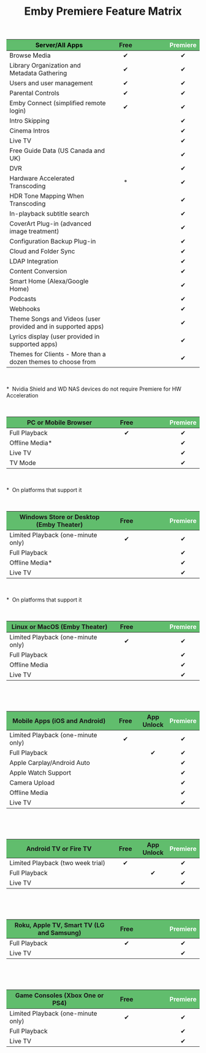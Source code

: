 ﻿---
uid: Premiere-Feature-Matrix
title: Emby Premiere Feature Matrix
legacyUrl: /support/solutions/articles/44001173099-emby-premiere-feature-matrix
---


<table style="width: 100%; margin-right: calc(0%);">
    <thead>
    <tr>
        <th style="background-color: rgb(97, 189, 109); width: 56.4763%; text-align: center;"><span
                style="color: rgb(0, 0, 0);">Server/All Apps</span></th>
        <th style="background-color: rgb(97, 189, 109); width: 14.6936%; text-align: center;">Free
        </th>
        <th style="background-color: rgb(97, 189, 109); width: 14.6936%;"><br></th>
        <th style="background-color: rgb(97, 189, 109); width: 14.5543%; text-align: center;"><span
                style="background-color: rgb(97, 189, 109); color: rgb(255, 255, 255);">Premiere</span>
        </th>
    </tr>
    </thead>
    <tbody>
    <tr>
        <td style="width: 56.4763%;">Browse Media</td>
        <td style="width: 14.6936%;">
            <div style="text-align: center;">✔</div>
        </td>
        <td style="width: 14.1365%;">
            <div style="text-align: center;"><br></div>
        </td>
        <td style="width: 14.5543%;">
            <div style="text-align: center;">✔</div>
        </td>
    </tr>
    <tr>
        <td style="width: 56.4763%;">Library Organization and Metadata Gathering</td>
        <td style="width: 14.6936%;">
            <div style="text-align: center;">✔</div>
        </td>
        <td style="width: 14.1365%;"><br></td>
        <td style="width: 14.5543%;">
            <div style="text-align: center;">✔</div>
        </td>
    </tr>
    <tr>
        <td style="width: 56.4763%;">Users and user management</td>
        <td style="width: 14.6936%;">
            <div style="text-align: center;">✔</div>
        </td>
        <td style="width: 14.1365%;"><br></td>
        <td style="width: 14.5543%;">
            <div style="text-align: center;">✔</div>
        </td>
    </tr>
    <tr>
        <td style="width: 56.4763%;">Parental Controls</td>
        <td style="width: 14.6936%;">
            <div style="text-align: center;">✔</div>
        </td>
        <td style="width: 14.1365%;"><br></td>
        <td style="width: 14.5543%;">
            <div style="text-align: center;">✔</div>
        </td>
    </tr>
    <tr>
        <td style="width: 56.4763%;">Emby Connect (simplified remote login)<br></td>
        <td style="width: 14.6936%;">
            <div style="text-align: center;">✔</div>
        </td>
        <td style="width: 14.1365%;"><br></td>
        <td style="width: 14.5543%;">
            <div dir="ltr" style="text-align: center;">✔</div>
        </td>
    </tr>
    <tr>
        <td dir="ltr" style="width: 56.4763%;">Intro Skipping</td>
        <td style="width: 14.6936%; text-align: center;"><br></td>
        <td style="width: 14.1365%;"><br></td>
        <td style="width: 14.5543%;">
            <div dir="ltr" style="text-align: center;">✔</div>
        </td>
    </tr>
    <tr>
        <td style="width: 56.4763%;">Cinema Intros</td>
        <td style="width: 14.6936%; text-align: center;"><br></td>
        <td style="width: 14.1365%;"><br></td>
        <td style="width: 14.5543%;">
            <div style="text-align: center;">✔</div>
        </td>
    </tr>
    <tr>
        <td style="width: 56.4763%;">Live TV</td>
        <td style="width: 14.6936%; text-align: center;"><br></td>
        <td style="width: 14.1365%;"><br></td>
        <td style="width: 14.5543%;">
            <div style="text-align: center;">✔</div>
        </td>
    </tr>
    <tr>
        <td dir="ltr" style="width: 56.4763%;">Free Guide Data (US Canada and UK)<br></td>
        <td style="width: 14.6936%; text-align: center;"><br></td>
        <td style="width: 14.1365%;"><br></td>
        <td style="width: 14.5543%;">
            <div style="text-align: center;">✔</div>
        </td>
    </tr>
    <tr>
        <td style="width: 56.4763%;">DVR</td>
        <td style="width: 14.6936%;"><br></td>
        <td style="width: 14.1365%;"><br></td>
        <td style="width: 14.5543%;">
            <div style="text-align: center;">✔</div>
        </td>
    </tr>
    <tr>
        <td style="width: 56.4763%;">Hardware Accelerated Transcoding</td>
        <td style="width: 14.6936%; text-align: center;">*</td>
        <td style="width: 14.1365%;"><br></td>
        <td style="width: 14.5543%;">
            <div dir="ltr" style="text-align: center;">✔</div>
        </td>
    </tr>
    <tr>
        <td dir="ltr" style="width: 56.4763%;">HDR Tone Mapping When Transcoding</td>
        <td style="width: 14.6936%; text-align: center;"><br></td>
        <td style="width: 14.1365%;"><br></td>
        <td style="width: 14.5543%;">
            <div dir="ltr" style="text-align: center;">✔</div>
        </td>
    </tr>
    <tr>
        <td style="width: 56.4763%;">In-playback subtitle search</td>
        <td style="width: 14.6936%;"><br></td>
        <td style="width: 14.1365%;"><br></td>
        <td style="width: 14.5543%;">
            <div style="text-align: center;">✔</div>
        </td>
    </tr>
    <tr>
        <td style="width: 56.4763%;">CoverArt Plug-in (advanced image treatment)</td>
        <td style="width: 14.6936%;"><br></td>
        <td style="width: 14.1365%;"><br></td>
        <td style="width: 14.5543%;">
            <div style="text-align: center;">✔</div>
        </td>
    </tr>
    <tr>
        <td style="width: 56.4763%;">Configuration Backup Plug-in</td>
        <td style="width: 14.6936%;"><br></td>
        <td style="width: 14.1365%;"><br></td>
        <td style="width: 14.5543%;">
            <div style="text-align: center;">✔</div>
        </td>
    </tr>
    <tr>
        <td style="width: 56.4763%;">Cloud and Folder Sync</td>
        <td style="width: 14.6936%;"><br></td>
        <td style="width: 14.1365%;"><br></td>
        <td style="width: 14.5543%;">
            <div style="text-align: center;">✔</div>
        </td>
    </tr>
    <tr>
        <td style="width: 56.4763%;">LDAP Integration</td>
        <td style="width: 14.6936%;"><br></td>
        <td style="width: 14.1365%;"><br></td>
        <td style="width: 14.5543%;">
            <div style="text-align: center;">✔</div>
        </td>
    </tr>
    <tr>
        <td style="width: 56.4763%;">Content Conversion</td>
        <td style="width: 14.6936%;"><br></td>
        <td style="width: 14.1365%;"><br></td>
        <td style="width: 14.5543%;">
            <div style="text-align: center;">✔</div>
        </td>
    </tr>
    <tr>
        <td style="width: 56.4763%;">Smart Home (Alexa/Google Home)</td>
        <td style="width: 14.6936%;"><br></td>
        <td style="width: 14.1365%;"><br></td>
        <td style="width: 14.5543%;">
            <div style="text-align: center;">✔</div>
        </td>
    </tr>
    <tr>
        <td style="width: 56.4763%;">Podcasts</td>
        <td style="width: 14.6936%;"><br></td>
        <td style="width: 14.1365%;"><br></td>
        <td style="width: 14.5543%;">
            <div dir="ltr" style="text-align: center;">✔</div>
        </td>
    </tr>
    <tr>
        <td dir="ltr" style="width: 56.4763%;">Webhooks</td>
        <td style="width: 14.6936%;"><br></td>
        <td style="width: 14.1365%;"><br></td>
        <td style="width: 14.5543%;">
            <div dir="ltr" style="text-align: center;">✔</div>
        </td>
    </tr>
    <tr>
        <td style="width: 56.4763%;">Theme Songs and Videos (user provided and in supported apps)
        </td>
        <td style="width: 14.6936%;"><br></td>
        <td style="width: 14.1365%;"><br></td>
        <td style="width: 14.5543%;">
            <div style="text-align: center;">✔</div>
        </td>
    </tr>
    <tr>
        <td style="width: 56.4763%;">Lyrics display (user provided in supported apps)
        </td>
        <td style="width: 14.6936%;"><br></td>
        <td style="width: 14.1365%;"><br></td>
        <td style="width: 14.5543%;">
            <div style="text-align: center;">✔</div>
        </td>
    </tr>
    <tr>
        <td style="width: 56.4763%;">Themes for Clients - More than a dozen themes to choose from
        </td>
        <td style="width: 14.6936%;"><br></td>
        <td style="width: 14.1365%;"><br></td>
        <td style="width: 14.5543%;">
            <div style="text-align: center;">✔</div>
        </td>
    </tr>
    </tbody>
</table><p><br></p><p dir="ltr">* &nbsp;Nvidia Shield and WD NAS devices do not require Premiere for
    HW Acceleration</p><p><br></p>
<table style="width: 100%;">
    <thead>
    <tr>
        <th style="background-color: rgb(97, 189, 109); text-align: center;">PC or Mobile
            Browser<br></th>
        <th style="background-color: rgb(97, 189, 109); text-align: center;">Free</th>
        <th style="background-color: rgb(97, 189, 109);"><br></th>
        <th style="background-color: rgb(97, 189, 109); text-align: center;"><span
                style="color: rgb(255, 255, 255);">Premiere</span></th>
    </tr>
    </thead>
    <tbody>
    <tr>
        <td style="width: 56.337%;">Full Playback</td>
        <td style="width: 14.8329%;">
            <div style="text-align: center;">✔</div>
        </td>
        <td style="width: 13.7186%;"><br></td>
        <td style="width: 14.6936%;">
            <div style="text-align: center;">✔</div>
        </td>
    </tr>
    <tr>
        <td dir="ltr" style="width: 56.337%;">Offline Media*</td>
        <td style="width: 14.8329%;"><br></td>
        <td style="width: 13.7186%;"><br></td>
        <td style="width: 14.6936%;">
            <div style="text-align: center;">✔</div>
        </td>
    </tr>
    <tr>
        <td style="width: 56.337%;">Live TV</td>
        <td style="width: 14.8329%;"><br></td>
        <td style="width: 13.7186%;"><br></td>
        <td style="width: 14.6936%;">
            <div style="text-align: center;">✔</div>
        </td>
    </tr>
    <tr>
        <td style="width: 56.337%;">TV Mode</td>
        <td style="width: 14.8329%;"><br></td>
        <td style="width: 13.7186%;"><br></td>
        <td style="width: 14.6936%;">
            <div style="text-align: center;">✔</div>
        </td>
    </tr>
    </tbody>
</table><p><br></p><p dir="ltr">* &nbsp;On platforms that support it</p><p dir="ltr"><br></p>
<table style="width: 100%;">
    <thead>
    <tr>
        <th style="background-color: rgb(97, 189, 109); text-align: center;">Windows Store or
            Desktop (Emby Theater)<br></th>
        <th style="background-color: rgb(97, 189, 109); text-align: center;">Free</th>
        <th style="background-color: rgb(97, 189, 109);"><br></th>
        <th style="background-color: rgb(97, 189, 109); text-align: center;"><span
                style="color: rgb(255, 255, 255);">Premiere</span></th>
    </tr>
    </thead>
    <tbody>
    <tr>
        <td style="width: 56.337%;">Limited Playback (one-minute only)</td>
        <td style="width: 14.8329%;">
            <div style="text-align: center;">✔</div>
        </td>
        <td style="width: 13.7186%;"><br></td>
        <td style="width: 14.6936%;">
            <div dir="ltr" style="text-align: center;">✔</div>
        </td>
    </tr>
    <tr>
        <td style="width: 56.337%;">Full Playback</td>
        <td style="width: 14.8329%;">
            <div style="text-align: center;"><br></div>
        </td>
        <td style="width: 13.7186%;"><br></td>
        <td style="width: 14.6936%;">
            <div dir="ltr" style="text-align: center;">✔</div>
        </td>
    </tr>
    <tr>
        <td dir="ltr" style="width: 56.337%;">Offline Media*</td>
        <td style="width: 14.8329%;"><br></td>
        <td style="width: 13.7186%;"><br></td>
        <td style="width: 14.6936%;">
            <div style="text-align: center;">✔</div>
        </td>
    </tr>
    <tr>
        <td style="width: 56.337%;">Live TV</td>
        <td style="width: 14.8329%;"><br></td>
        <td style="width: 13.7186%;"><br></td>
        <td style="width: 14.6936%;">
            <div style="text-align: center;">✔</div>
        </td>
    </tr>
    </tbody>
</table><p><br></p><p dir="ltr">* &nbsp;On platforms that support it</p><p dir="ltr"><br></p>
<table style="width: 100%;">
    <thead>
    <tr>
        <th style="background-color: rgb(97, 189, 109); text-align: center;">Linux or MacOS (Emby
            Theater)<br></th>
        <th style="background-color: rgb(97, 189, 109); text-align: center;">Free</th>
        <th style="background-color: rgb(97, 189, 109);"><br></th>
        <th style="background-color: rgb(97, 189, 109); text-align: center;"><span
                style="color: rgb(255, 255, 255);">Premiere</span></th>
    </tr>
    </thead>
    <tbody>
    <tr>
        <td style="width: 56.337%;">Limited Playback (one-minute only)</td>
        <td style="width: 14.8329%;">
            <div style="text-align: center;">✔</div>
        </td>
        <td style="width: 13.7186%;"><br></td>
        <td style="width: 14.6936%;">
            <div dir="ltr" style="text-align: center;">✔</div>
        </td>
    </tr>
    <tr>
        <td style="width: 56.337%;">Full Playback</td>
        <td style="width: 14.8329%;">
            <div style="text-align: center;"><br></div>
        </td>
        <td style="width: 13.7186%;"><br></td>
        <td style="width: 14.6936%;">
            <div style="text-align: center;">✔</div>
        </td>
    </tr>
    <tr>
        <td style="width: 56.337%;">Offline Media</td>
        <td style="width: 14.8329%;"><br></td>
        <td style="width: 13.7186%;"><br></td>
        <td style="width: 14.6936%;">
            <div style="text-align: center;">✔</div>
        </td>
    </tr>
    <tr>
        <td style="width: 56.337%;">Live TV</td>
        <td style="width: 14.8329%;"><br></td>
        <td style="width: 13.7186%;"><br></td>
        <td style="width: 14.6936%;">
            <div style="text-align: center;">✔</div>
        </td>
    </tr>
    </tbody>
</table><p><br></p><p><br></p>
<table style="width: 100%;">
    <thead>
    <tr>
        <th style="background-color: rgb(97, 189, 109); text-align: center;">Mobile Apps (iOS and
            Android)<br></th>
        <th style="background-color: rgb(97, 189, 109); text-align: center;">Free</th>
        <th style="background-color: rgb(97, 189, 109); text-align: center;">App Unlock</th>
        <th style="background-color: rgb(97, 189, 109); text-align: center;"><span
                style="color: rgb(255, 255, 255);">Premiere</span></th>
    </tr>
    </thead>
    <tbody>
    <tr>
        <td style="width: 56.337%;">Limited Playback (one-minute only)</td>
        <td style="width: 14.8329%;">
            <div style="text-align: center;">✔</div>
        </td>
        <td style="width: 13.7186%;"><br></td>
        <td style="width: 14.6936%;">
            <div dir="ltr" style="text-align: center;">✔</div>
        </td>
    </tr>
    <tr>
        <td style="width: 56.337%;">Full Playback</td>
        <td style="width: 14.8329%;">
            <div style="text-align: center;"><br></div>
        </td>
        <td style="width: 13.7186%;">
            <div style="text-align: center;">✔</div>
        </td>
        <td style="width: 14.6936%;">
            <div dir="ltr" style="text-align: center;">✔</div>
        </td>
    </tr>
    <tr>
        <td dir="ltr" style="width: 56.337%;">Apple Carplay/Android Auto</td>
        <td style="width: 14.8329%;"><br></td>
        <td style="width: 13.7186%;"><br></td>
        <td style="width: 14.6936%;">
            <div dir="ltr" style="text-align: center;">✔</div>
        </td>
    </tr>
    <tr>
        <td dir="ltr" style="width: 56.337%;">Apple Watch Support</td>
        <td style="width: 14.8329%;"><br></td>
        <td style="width: 13.7186%;"><br></td>
        <td style="width: 14.6936%;">
            <div dir="ltr" style="text-align: center;">✔</div>
        </td>
    </tr>
    <tr>
        <td dir="ltr" style="width: 56.337%;">Camera Upload</td>
        <td style="width: 14.8329%;"><br></td>
        <td style="width: 13.7186%;"><br></td>
        <td style="width: 14.6936%;">
            <div dir="ltr" style="text-align: center;">✔</div>
        </td>
    </tr>
    <tr>
        <td style="width: 56.337%;">Offline Media</td>
        <td style="width: 14.8329%;"><br></td>
        <td style="width: 13.7186%;"><br></td>
        <td style="width: 14.6936%;">
            <div style="text-align: center;">✔</div>
        </td>
    </tr>
    <tr>
        <td style="width: 56.337%;">Live TV</td>
        <td style="width: 14.8329%;"><br></td>
        <td style="width: 13.7186%;"><br></td>
        <td style="width: 14.6936%;">
            <div style="text-align: center;">✔</div>
        </td>
    </tr>
    </tbody>
</table><p><br></p><p><br></p>
<table style="width: 100%;">
    <thead>
    <tr>
        <th style="background-color: rgb(97, 189, 109); text-align: center;">Android TV or Fire
            TV<br></th>
        <th style="background-color: rgb(97, 189, 109); text-align: center;">Free</th>
        <th style="background-color: rgb(97, 189, 109); text-align: center;">App Unlock</th>
        <th style="background-color: rgb(97, 189, 109); text-align: center;"><span
                style="color: rgb(255, 255, 255);">Premiere</span></th>
    </tr>
    </thead>
    <tbody>
    <tr>
        <td style="width: 56.337%;">Limited Playback (two week trial)</td>
        <td style="width: 14.8329%;">
            <div style="text-align: center;">✔</div>
        </td>
        <td style="width: 13.7186%;"><br></td>
        <td style="width: 14.6936%;">
            <div dir="ltr" style="text-align: center;">✔</div>
        </td>
    </tr>
    <tr>
        <td style="width: 56.337%;">Full Playback</td>
        <td style="width: 14.8329%;">
            <div style="text-align: center;"><br></div>
        </td>
        <td style="width: 13.7186%;">
            <div style="text-align: center;">✔</div>
        </td>
        <td style="width: 14.6936%;">
            <div style="text-align: center;">✔</div>
        </td>
    </tr>
    <tr>
        <td style="width: 56.337%;">Live TV</td>
        <td style="width: 14.8329%;"><br></td>
        <td style="width: 13.7186%;"><br></td>
        <td style="width: 14.6936%;">
            <div style="text-align: center;">✔</div>
        </td>
    </tr>
    </tbody>
</table><p><br></p><p><br></p>
<table style="width: 100%;">
    <thead>
    <tr>
        <th style="background-color: rgb(97, 189, 109); text-align: center;">Roku, Apple TV, Smart
            TV (LG and Samsung)<br></th>
        <th style="background-color: rgb(97, 189, 109); text-align: center;">Free</th>
        <th style="background-color: rgb(97, 189, 109);"><br></th>
        <th style="background-color: rgb(97, 189, 109); text-align: center;"><span
                style="color: rgb(255, 255, 255);">Premiere</span></th>
    </tr>
    </thead>
    <tbody>
    <tr>
        <td style="width: 56.337%;">Full Playback</td>
        <td style="width: 14.8329%;">
            <div style="text-align: center;">✔</div>
        </td>
        <td style="width: 13.7186%;"><br></td>
        <td style="width: 14.6936%;">
            <div dir="ltr" style="text-align: center;">✔</div>
        </td>
    </tr>
    <tr>
        <td style="width: 56.337%;">Live TV</td>
        <td style="width: 14.8329%;"><br></td>
        <td style="width: 13.7186%;"><br></td>
        <td style="width: 14.6936%;">
            <div style="text-align: center;">✔</div>
        </td>
    </tr>
    </tbody>
</table><p><br></p><p><br></p>
<table style="width: 100%;">
    <thead>
    <tr>
        <th style="background-color: rgb(97, 189, 109); text-align: center;">Game Consoles (Xbox One
            or PS4)<br></th>
        <th style="background-color: rgb(97, 189, 109); text-align: center;">Free</th>
        <th style="background-color: rgb(97, 189, 109);"><br></th>
        <th style="background-color: rgb(97, 189, 109); text-align: center;"><span
                style="color: rgb(255, 255, 255);">Premiere</span></th>
    </tr>
    </thead>
    <tbody>
    <tr>
        <td style="width: 56.337%;">Limited Playback (one-minute only)</td>
        <td style="width: 14.8329%;">
            <div style="text-align: center;">✔</div>
        </td>
        <td style="width: 13.7186%;"><br></td>
        <td style="width: 14.6936%;">
            <div dir="ltr" style="text-align: center;">✔</div>
        </td>
    </tr>
    <tr>
        <td style="width: 56.337%;">Full Playback</td>
        <td style="width: 14.8329%;">
            <div style="text-align: center;"><br></div>
        </td>
        <td style="width: 13.7186%;"><br></td>
        <td style="width: 14.6936%;">
            <div style="text-align: center;">✔</div>
        </td>
    </tr>
    <tr>
        <td style="width: 56.337%;">Live TV</td>
        <td style="width: 14.8329%;"><br></td>
        <td style="width: 13.7186%;"><br></td>
        <td style="width: 14.6936%;">
            <div style="text-align: center;">✔</div>
        </td>
    </tr>
    </tbody>
</table>
